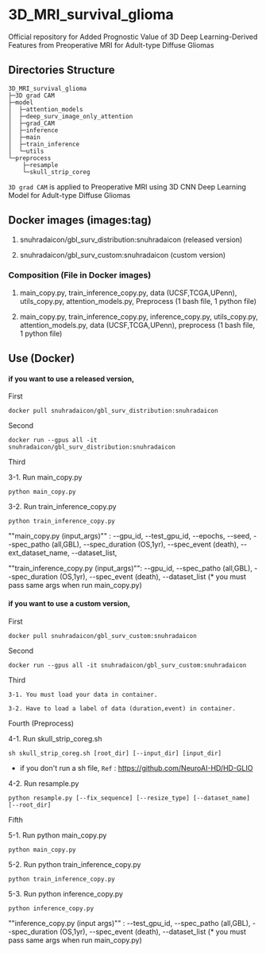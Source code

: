 # 3D_MRI_survival_glioma
Official repository for Added Prognostic Value of 3D Deep Learning-Derived Features from Preoperative MRI for Adult-type Diffuse Gliomas

## Directories Structure

    3D_MRI_survival_glioma
    ├─3D grad CAM
    ├─model
    │  ├─attention_models
    │  ├─deep_surv_image_only_attention
    │  ├─grad_CAM
    │  ├─inference
    │  ├─main
    │  ├─train_inference
    │  └─utils
    └─preprocess
        ├─resample
        └─skull_strip_coreg

```3D grad CAM``` is applied to Preoperative MRI using 3D CNN Deep Learning Model for Adult-type Diffuse Gliomas

## Docker images (images:tag)
1. snuhradaicon/gbl_surv_distribution:snuhradaicon (released version)



2. snuhradaicon/gbl_surv_custom:snuhradaicon (custom version)


### Composition (File in Docker images)
1. main_copy.py, train_inference_copy.py, data (UCSF,TCGA,UPenn), utils_copy.py, attention_models.py, Preprocess (1 bash file, 1 python file)



2. main_copy.py, train_inference_copy.py, inference_copy.py, utils_copy.py, attention_models.py, data (UCSF,TCGA,UPenn), preprocess (1 bash file, 1 python file)


## Use (Docker)
#### if you want to use a released version,


First
    
    docker pull snuhradaicon/gbl_surv_distribution:snuhradaicon

Second

    docker run --gpus all -it snuhradaicon/gbl_surv_distribution:snuhradaicon

Third


3-1. Run main_copy.py

    python main_copy.py 


3-2. Run train_inference_copy.py

    python train_inference_copy.py

""main_copy.py (input_args)"" : --gpu_id, --test_gpu_id, --epochs, --seed, --spec_patho (all,GBL), --spec_duration (OS,1yr), --spec_event (death), --ext_dataset_name, --dataset_list,

""train_inference_copy.py (input_args)"": --gpu_id, --spec_patho (all,GBL), --spec_duration (OS,1yr), --spec_event (death), --dataset_list (* you must pass same args when run main_copy.py)


#### if you want to use a custom version,


First
    
    docker pull snuhradaicon/gbl_surv_custom:snuhradaicon


Second
    
    docker run --gpus all -it snuhradaicon/gbl_surv_custom:snuhradaicon


Third


```3-1. You must load your data in container.```


```3-2. Have to load a label of data (duration,event) in container.```


Fourth (Preprocess)


4-1. Run skull_strip_coreg.sh

    sh skull_strip_coreg.sh [root_dir] [--input_dir] [input_dir]
    
* if you don't run a sh file, ```Ref``` : <https://github.com/NeuroAI-HD/HD-GLIO>


4-2. Run resample.py

    python resample.py [--fix_sequence] [--resize_type] [--dataset_name] [--root_dir]


Fifth


5-1. Run python main_copy.py

    python main_copy.py
 

5-2. Run python train_inference_copy.py

    python train_inference_copy.py


5-3. Run python inference_copy.py

    python inference_copy.py

""inference_copy.py (input args)"" : --test_gpu_id, --spec_patho (all,GBL), --spec_duration (OS,1yr), --spec_event (death), --dataset_list (* you must pass same args when run main_copy.py)